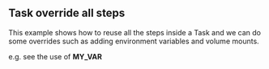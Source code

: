 ## Task override all steps

This example shows how to reuse all the steps inside a Task and we can do some overrides such as adding environment variables and volume mounts. 

e.g. see the use of **MY_VAR**
